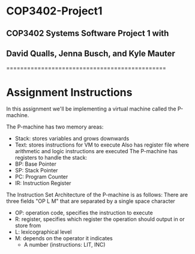 # COP3402-Project1
## COP3402 Systems Software Project 1 with
## David Qualls, Jenna Busch, and Kyle Mauter

==============================================

# Assignment Instructions
In this assignment we'll be implementing a virtual machine called the P-machine. 

The P-machine has two memory areas:
  - Stack: stores variables and grows downwards
  - Text:  stores instructions for VM to execute
Also has register file where arithmetic and logic instructions are executed
The P-machine has registers to handle the stack:
  - BP: Base Pointer
  - SP: Stack Pointer
  - PC: Program Counter
  - IR: Instruction Register

The Instruction Set Architecture of the P-machine is as follows:
  There are three fields "OP L M" that are separated by a single space character
  - OP: operation code, specifies the instruction to execute
  - R: register, specifies which register the operation should output in or store from
  - L: lexicographical level
  - M: depends on the operator it indicates
      * A number (instructions: LIT, INC)
